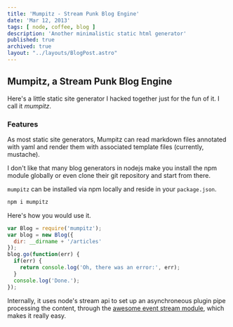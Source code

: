 ```yaml
---
title: 'Mumpitz - Stream Punk Blog Engine'
date: 'Mar 12, 2013'
tags: [ node, coffee, blog ]
description: 'Another minimalistic static html generator'
published: true
archived: true
layout: "../layouts/BlogPost.astro"
---
```


## Mumpitz, a Stream Punk Blog Engine

Here's a little static site generator I hacked together just for the fun of it.
I call it _mumpitz_.

### Features

As most static site generators,
Mumpitz can read markdown files annotated with yaml
and render them with associated template files (currently, mustache).

I don't like that many blog generators in nodejs make you
install the npm module globally or even clone their git repository
and start from there.

`mumpitz` can be installed via npm locally and reside in your `package.json`.

``` bash
npm i mumpitz
```

Here's how you would use it.

``` js
var Blog = require('mumpitz');
var blog = new Blog({
  dir: __dirname + '/articles'
});
blog.go(function(err) {
  if(err) {
    return console.log('Oh, there was an error:', err);
  }
  console.log('Done.');
});
```

Internally, it uses node's stream api
to set up an asynchroneous plugin pipe processing the content,
through the
<a href="https://npmjs.org/package/event-stream">awesome event stream module</a>,
which makes it really easy.
